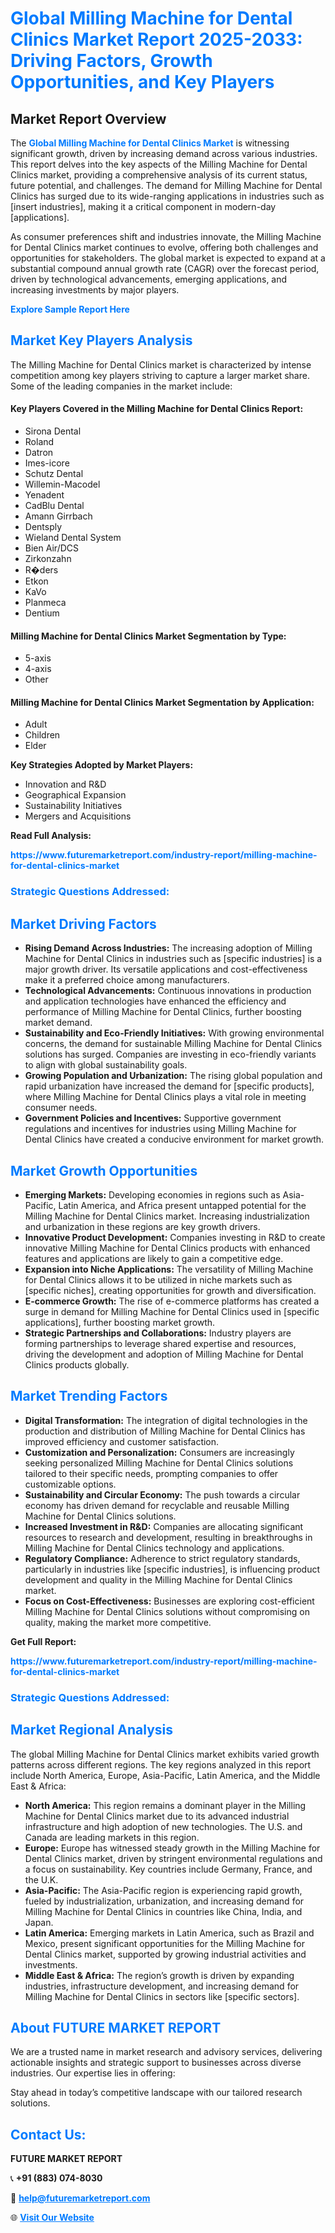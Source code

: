 <h1 style="color: #007BFF;">Global Milling Machine for Dental Clinics Market Report 2025-2033: Driving Factors, Growth Opportunities, and Key Players</h1>

<section id="overview">
<h2>Market Report Overview</h2>
<p>The <a href="https://www.futuremarketreport.com/industry-report/milling-machine-for-dental-clinics-market" style="color: #007BFF; text-decoration: none;"><strong>Global Milling Machine for Dental Clinics Market</strong></a> is witnessing significant growth, driven by increasing demand across various industries. This report delves into the key aspects of the Milling Machine for Dental Clinics market, providing a comprehensive analysis of its current status, future potential, and challenges. The demand for Milling Machine for Dental Clinics has surged due to its wide-ranging applications in industries such as [insert industries], making it a critical component in modern-day [applications].</p>
<p>As consumer preferences shift and industries innovate, the Milling Machine for Dental Clinics market continues to evolve, offering both challenges and opportunities for stakeholders. The global market is expected to expand at a substantial compound annual growth rate (CAGR) over the forecast period, driven by technological advancements, emerging applications, and increasing investments by major players.</p>
</section>

<section id="overview">
<p><a href="https://www.futuremarketreport.com/request-sample/reportId=52731" style="color: #007BFF; text-decoration: none;"><strong>Explore Sample Report Here</strong></a></p>
</section>

<section id="key-players">
<h2 style="color: #007BFF;">Market Key Players Analysis</h2>
<p>The Milling Machine for Dental Clinics market is characterized by intense competition among key players striving to capture a larger market share. Some of the leading companies in the market include:</p>
<h4>Key Players Covered in the Milling Machine for Dental Clinics Report:</h4>
<ul><li>Sirona Dental</li><li>Roland</li><li>Datron</li><li>Imes-icore</li><li>Schutz Dental</li><li>Willemin-Macodel</li><li>Yenadent</li><li>CadBlu Dental</li><li>Amann Girrbach</li><li>Dentsply</li><li>Wieland Dental System</li><li>Bien Air/DCS</li><li>Zirkonzahn</li><li>R�ders</li><li>Etkon</li><li>KaVo</li><li>Planmeca</li><li>Dentium</li></ul>
<h4>Milling Machine for Dental Clinics Market Segmentation by Type:</h4>
<ul><li>5-axis</li><li>4-axis</li><li>Other</li></ul>

<h4>Milling Machine for Dental Clinics Market Segmentation by Application:</h4>
<ul><li>Adult</li><li>Children</li><li>Elder</li></ul>
<p><strong>Key Strategies Adopted by Market Players:</strong></p>
<ul>
<li>Innovation and R&D</li>
<li>Geographical Expansion</li>
<li>Sustainability Initiatives</li>
<li>Mergers and Acquisitions</li>
</ul>
</section>

<section>
<p><strong>Read Full Analysis: </strong></p><a href="https://www.futuremarketreport.com/industry-report/milling-machine-for-dental-clinics-market" style="color: #007BFF; text-decoration: none;"><strong>https://www.futuremarketreport.com/industry-report/milling-machine-for-dental-clinics-market</strong></a>
<h3 style="color: #007BFF;">Strategic Questions Addressed:</h3>
</section>

<section id="driving-factors">
<h2 style="color: #007BFF;">Market Driving Factors</h2>
<ul>
<li><strong>Rising Demand Across Industries:</strong> The increasing adoption of Milling Machine for Dental Clinics in industries such as [specific industries] is a major growth driver. Its versatile applications and cost-effectiveness make it a preferred choice among manufacturers.</li>
<li><strong>Technological Advancements:</strong> Continuous innovations in production and application technologies have enhanced the efficiency and performance of Milling Machine for Dental Clinics, further boosting market demand.</li>
<li><strong>Sustainability and Eco-Friendly Initiatives:</strong> With growing environmental concerns, the demand for sustainable Milling Machine for Dental Clinics solutions has surged. Companies are investing in eco-friendly variants to align with global sustainability goals.</li>
<li><strong>Growing Population and Urbanization:</strong> The rising global population and rapid urbanization have increased the demand for [specific products], where Milling Machine for Dental Clinics plays a vital role in meeting consumer needs.</li>
<li><strong>Government Policies and Incentives:</strong> Supportive government regulations and incentives for industries using Milling Machine for Dental Clinics have created a conducive environment for market growth.</li>
</ul>
</section>

<section id="growth-opportunities">
<h2 style="color: #007BFF;">Market Growth Opportunities</h2>
<ul>
<li><strong>Emerging Markets:</strong> Developing economies in regions such as Asia-Pacific, Latin America, and Africa present untapped potential for the Milling Machine for Dental Clinics market. Increasing industrialization and urbanization in these regions are key growth drivers.</li>
<li><strong>Innovative Product Development:</strong> Companies investing in R&D to create innovative Milling Machine for Dental Clinics products with enhanced features and applications are likely to gain a competitive edge.</li>
<li><strong>Expansion into Niche Applications:</strong> The versatility of Milling Machine for Dental Clinics allows it to be utilized in niche markets such as [specific niches], creating opportunities for growth and diversification.</li>
<li><strong>E-commerce Growth:</strong> The rise of e-commerce platforms has created a surge in demand for Milling Machine for Dental Clinics used in [specific applications], further boosting market growth.</li>
<li><strong>Strategic Partnerships and Collaborations:</strong> Industry players are forming partnerships to leverage shared expertise and resources, driving the development and adoption of Milling Machine for Dental Clinics products globally.</li>
</ul>
</section>

<section id="trending-factors">
<h2 style="color: #007BFF;">Market Trending Factors</h2>
<ul>
<li><strong>Digital Transformation:</strong> The integration of digital technologies in the production and distribution of Milling Machine for Dental Clinics has improved efficiency and customer satisfaction.</li>
<li><strong>Customization and Personalization:</strong> Consumers are increasingly seeking personalized Milling Machine for Dental Clinics solutions tailored to their specific needs, prompting companies to offer customizable options.</li>
<li><strong>Sustainability and Circular Economy:</strong> The push towards a circular economy has driven demand for recyclable and reusable Milling Machine for Dental Clinics solutions.</li>
<li><strong>Increased Investment in R&D:</strong> Companies are allocating significant resources to research and development, resulting in breakthroughs in Milling Machine for Dental Clinics technology and applications.</li>
<li><strong>Regulatory Compliance:</strong> Adherence to strict regulatory standards, particularly in industries like [specific industries], is influencing product development and quality in the Milling Machine for Dental Clinics market.</li>
<li><strong>Focus on Cost-Effectiveness:</strong> Businesses are exploring cost-efficient Milling Machine for Dental Clinics solutions without compromising on quality, making the market more competitive.</li>
</ul>
</section>

<section>
<p><strong>Get Full Report: </strong></p><a href="https://www.futuremarketreport.com/industry-report/milling-machine-for-dental-clinics-market" style="color: #007BFF; text-decoration: none;"><strong>https://www.futuremarketreport.com/industry-report/milling-machine-for-dental-clinics-market</strong></a>
<h3 style="color: #007BFF;">Strategic Questions Addressed:</h3>
</section>


<section id="regional-analysis">
<h2 style="color: #007BFF;">Market Regional Analysis</h2>
<p>The global Milling Machine for Dental Clinics market exhibits varied growth patterns across different regions. The key regions analyzed in this report include North America, Europe, Asia-Pacific, Latin America, and the Middle East & Africa:</p>
<ul>
<li><strong>North America:</strong> This region remains a dominant player in the Milling Machine for Dental Clinics market due to its advanced industrial infrastructure and high adoption of new technologies. The U.S. and Canada are leading markets in this region.</li>
<li><strong>Europe:</strong> Europe has witnessed steady growth in the Milling Machine for Dental Clinics market, driven by stringent environmental regulations and a focus on sustainability. Key countries include Germany, France, and the U.K.</li>
<li><strong>Asia-Pacific:</strong> The Asia-Pacific region is experiencing rapid growth, fueled by industrialization, urbanization, and increasing demand for Milling Machine for Dental Clinics in countries like China, India, and Japan.</li>
<li><strong>Latin America:</strong> Emerging markets in Latin America, such as Brazil and Mexico, present significant opportunities for the Milling Machine for Dental Clinics market, supported by growing industrial activities and investments.</li>
<li><strong>Middle East & Africa:</strong> The region’s growth is driven by expanding industries, infrastructure development, and increasing demand for Milling Machine for Dental Clinics in sectors like [specific sectors].</li>
</ul>
</section>

<footer>
<h2 style="color: #007BFF;">About FUTURE MARKET REPORT</h2>
<p>We are a trusted name in market research and advisory services, delivering actionable insights and strategic support to businesses across diverse industries. Our expertise lies in offering:</p>

<p>Stay ahead in today’s competitive landscape with our tailored research solutions.</p>

<h2 style="color: #007BFF;">Contact Us:</h2>
<p><strong>FUTURE MARKET REPORT</strong></p>
<p>📞 <strong>+91 (883) 074-8030</strong></p>
<p>📧 <strong><a href="mailto:help@futuremarketreport.com" style="color: #007BFF;">help@futuremarketreport.com</a></strong></p>
<p>🌐 <strong><a href="https://www.futuremarketreport.com/" style="color: #007BFF;">Visit Our Website</a></strong></p>
</footer>